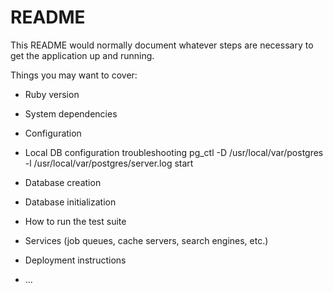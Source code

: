 # README

This README would normally document whatever steps are necessary to get the
application up and running.

Things you may want to cover:

* Ruby version

* System dependencies

* Configuration

* Local DB configuration troubleshooting
  pg_ctl -D /usr/local/var/postgres -l /usr/local/var/postgres/server.log start

* Database creation

* Database initialization

* How to run the test suite

* Services (job queues, cache servers, search engines, etc.)

* Deployment instructions

* ...
